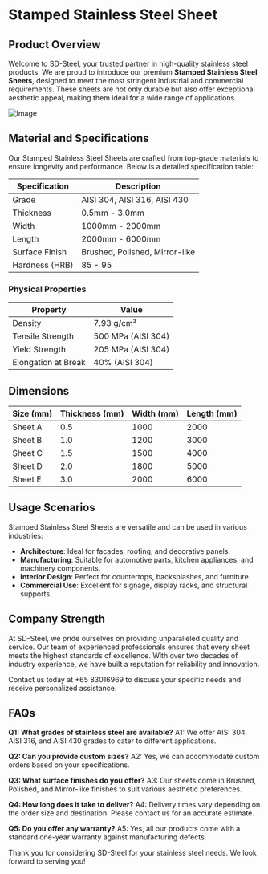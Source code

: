 # Stamped Stainless Steel Sheet

## Product Overview

Welcome to SD-Steel, your trusted partner in high-quality stainless steel products. We are proud to introduce our premium **Stamped Stainless Steel Sheets**, designed to meet the most stringent industrial and commercial requirements. These sheets are not only durable but also offer exceptional aesthetic appeal, making them ideal for a wide range of applications.

![Image](https://github.com/user-attachments/assets/2567258e-e124-4816-932d-1809bd27ef0b)

## Material and Specifications

Our Stamped Stainless Steel Sheets are crafted from top-grade materials to ensure longevity and performance. Below is a detailed specification table:

| Specification          | Description                                      |
|------------------------|--------------------------------------------------|
| Grade                  | AISI 304, AISI 316, AISI 430                      |
| Thickness              | 0.5mm - 3.0mm                                    |
| Width                  | 1000mm - 2000mm                                  |
| Length                 | 2000mm - 6000mm                                  |
| Surface Finish         | Brushed, Polished, Mirror-like                   |
| Hardness (HRB)         | 85 - 95                                          |

### Physical Properties

| Property               | Value                                            |
|------------------------|--------------------------------------------------|
| Density                | 7.93 g/cm³                                       |
| Tensile Strength       | 500 MPa (AISI 304)                               |
| Yield Strength         | 205 MPa (AISI 304)                               |
| Elongation at Break    | 40% (AISI 304)                                   |

## Dimensions

| Size (mm)              | Thickness (mm) | Width (mm) | Length (mm) |
|------------------------|----------------|------------|-------------|
| Sheet A                | 0.5            | 1000       | 2000        |
| Sheet B                | 1.0            | 1200       | 3000        |
| Sheet C                | 1.5            | 1500       | 4000        |
| Sheet D                | 2.0            | 1800       | 5000        |
| Sheet E                | 3.0            | 2000       | 6000        |

## Usage Scenarios

Stamped Stainless Steel Sheets are versatile and can be used in various industries:

- **Architecture**: Ideal for facades, roofing, and decorative panels.
- **Manufacturing**: Suitable for automotive parts, kitchen appliances, and machinery components.
- **Interior Design**: Perfect for countertops, backsplashes, and furniture.
- **Commercial Use**: Excellent for signage, display racks, and structural supports.

## Company Strength

At SD-Steel, we pride ourselves on providing unparalleled quality and service. Our team of experienced professionals ensures that every sheet meets the highest standards of excellence. With over two decades of industry experience, we have built a reputation for reliability and innovation.

Contact us today at +65 83016969 to discuss your specific needs and receive personalized assistance.

## FAQs

**Q1: What grades of stainless steel are available?**
A1: We offer AISI 304, AISI 316, and AISI 430 grades to cater to different applications.

**Q2: Can you provide custom sizes?**
A2: Yes, we can accommodate custom orders based on your specifications.

**Q3: What surface finishes do you offer?**
A3: Our sheets come in Brushed, Polished, and Mirror-like finishes to suit various aesthetic preferences.

**Q4: How long does it take to deliver?**
A4: Delivery times vary depending on the order size and destination. Please contact us for an accurate estimate.

**Q5: Do you offer any warranty?**
A5: Yes, all our products come with a standard one-year warranty against manufacturing defects.

Thank you for considering SD-Steel for your stainless steel needs. We look forward to serving you!